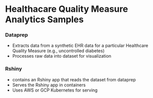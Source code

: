 # Healthacare Quality Measure Analytics Samples

### Dataprep
 - Extracts data from a synthetic EHR data for a particular Healthcare Quality Measure (e.g., uncontrolled diabetes)
 - Processes raw data into dataset for visualization
### Rshiny
 - contains an Rshiny app that reads the dataset from dataprep
 - Serves the Rshiny app in containers
 - Uses AWS or GCP Kubernetes for serving
